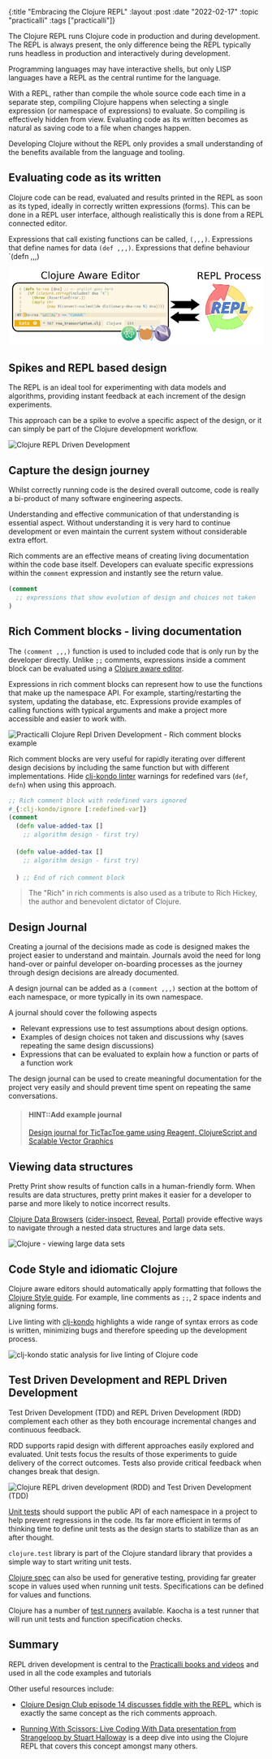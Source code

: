 {:title "Embracing the Clojure REPL"
:layout :post
:date "2022-02-17"
:topic "practicalli"
:tags  ["practicalli"]}


The Clojure REPL runs Clojure code in production and during development.  The REPL is always present, the only difference being the REPL typically runs headless in production and interactively during development.

Programming languages may have interactive shells, but only LISP languages have a REPL as the central runtime for the language.

With a REPL, rather than compile the whole source code each time in a separate step, compiling Clojure happens when selecting a single expression (or namespace of expressions) to evaluate.  So compiling is effectively hidden from view.  Evaluating code as its written becomes as natural as saving code to a file when changes happen.

Developing Clojure without the REPL only provides a small understanding of the benefits available from the language and tooling.

<!-- more -->

## Evaluating code as its written

Clojure code can be read, evaluated and results printed in the REPL as soon as its typed, ideally in correctly written expressions (forms).  This can be done in a REPL user interface, although realistically this is done from a REPL connected editor.

Expressions that call existing functions can be called, `(,,,)`.  Expressions that define names for data `(def ,,,)`.  Expressions that define behaviour `(defn ,,,)

![Clojure REPL - evaluate code as its typed](https://raw.githubusercontent.com/jr0cket/developer-guides/master/clojure/clojure-repl-driven-development-clojure-aware-editor.png)

## Spikes and REPL based design

The REPL is an ideal tool for experimenting with data models and algorithms, providing instant feedback at each increment of the design experiments.

This approach can be a spike to evolve a specific aspect of the design, or it can simply be part of the Clojure development workflow.

![Clojure REPL Driven Development](https://raw.githubusercontent.com/practicalli/graphic-design/live/clojure/clojure-repl-driven-development-lifecycle-concept.png)


## Capture the design journey

Whilst correctly running code is the desired overall outcome, code is really a bi-product of many software engineering aspects.

Understanding and effective communication of that understanding is essential aspect. Without understanding it is very hard to continue development or even maintain the current system without considerable extra effort.

Rich comments are an effective means of creating living documentation within the code base itself.  Developers can evaluate specific expressions within the `comment` expression and instantly see the return value.

```clojure
(comment
  ;; expressions that show evolution of design and choices not taken
)
```


## Rich Comment blocks - living documentation

The `(comment ,,,)` function is used to included code that is only run by the developer directly.  Unlike `;;` comments, expressions inside a comment block can be evaluated using a [Clojure aware editor](/clojure-editors/).

Expressions in rich comment blocks can represent how to use the functions that make up the namespace API.  For example, starting/restarting the system, updating the database, etc.  Expressions provide examples of calling functions with typical arguments and make a project more accessible and easier to work with.

![Practicalli Clojure Repl Driven Development - Rich comment blocks example](/images/practicalli-clojure-repl-driven-development-rich-comment-blocks.png)

Rich comment blocks are very useful for rapidly iterating over different design decisions by including the same function but with different implementations.  Hide [clj-kondo linter](/clojure-cli/install/install-clojure.html#clj-kondo-static-analyser--linter) warnings for redefined vars (`def`, `defn`) when using this approach.

```clojure
;; Rich comment block with redefined vars ignored
#_{:clj-kondo/ignore [:redefined-var]}
(comment
  (defn value-added-tax []
    ;; algorithm design - first try)

  (defn value-added-tax []
    ;; algorithm design - first try)

  ) ;; End of rich comment block
```

> The "Rich" in rich comments is also used as a tribute to Rich Hickey, the author and benevolent dictator of Clojure.


## Design Journal

Creating a journal of the decisions made as code is designed makes the project easier to understand and maintain.  Journals avoid the need for long hand-over or painful developer on-boarding processes as the journey through design decisions are already documented.

A design journal can be added as a `(comment ,,,)` section at the bottom of each namespace, or more typically in its own namespace.

A journal should cover the following aspects

* Relevant expressions use to test assumptions about design options.
* Examples of design choices not taken and discussions why (saves repeating the same design discussions)
* Expressions that can be evaluated to explain how a function or parts of a function work

The design journal can be used to create meaningful documentation for the project very easily and should prevent time spent on repeating the same conversations.

> #### HINT::Add example journal
> [Design journal for TicTacToe game using Reagent, ClojureScript and Scalable Vector Graphics](https://github.com/jr0cket/tictactoe-reagent/blob/master/src/tictactoe_reagent/core.cljs#L124)


## Viewing data structures
Pretty Print show results of function calls in a human-friendly form. When results are data structures, pretty print makes it easier for a developer to parse and more likely to notice incorrect results.

[Clojure Data Browsers](/clojure-cli/data-browsers/reveal.md) ([cider-inspect](/clojure-cli/data-browsers/clojure-inspector.md), [Reveal](/clojure-cli/data-browsers/reveal.md), [Portal](/clojure-cli/data-browsers/portal.md)) provide effective ways to navigate through a nested data structures and large data sets.

![Clojure - viewing large data sets](/images/spacemacs-clojure-inspect-java-lang-persistent-vector.png)


## Code Style and idiomatic Clojure
Clojure aware editors should automatically apply formatting that follows the [Clojure Style guide](https://github.com/bbatsov/clojure-style-guide).  For example, line comments as `;;`, 2 space indents and aligning forms.

Live linting with [clj-kondo](https://github.com/borkdude/clj-kondo) highlights a wide range of syntax errors as code is written, minimizing bugs and therefore speeding up the development process.

![clj-kondo static analysis for live linting of Clojure code](/images/spacemacs-clojure-linting-code-marks-and-flycheck-list-errors.png)


## Test Driven Development and REPL Driven Development
Test Driven Development (TDD) and REPL Driven Development (RDD) complement each other as they both encourage incremental changes and continuous feedback.

RDD supports rapid design with different approaches easily explored and evaluated. Unit tests focus the results of those experiments to guide delivery of the correct outcomes. Tests also provide critical feedback when changes break that design.

![Clojure REPL driven development (RDD) and Test Driven Development (TDD)](https://raw.githubusercontent.com/practicalli/graphic-design/live/repl-tdd-flow.png)

[Unit tests](/testing/unit-testing/) should support the public API of each namespace in a project to help prevent regressions in the code.  Its far more efficient in terms of thinking time to define unit tests as the design starts to stabilize than as an after thought.

`clojure.test` library is part of the Clojure standard library that provides a simple way to start writing unit tests.

[Clojure spec](/clojure-spec/) can also be used for generative testing, providing far greater scope in values used when running unit tests.  Specifications can be defined for values and functions.

Clojure has a number of [test runners](/testing/test-runners/) available.  Kaocha is a test runner that will run unit tests and function specification checks.






## Summary

REPL driven development is central to the [Practicalli books and videos](https://practical.li/) and used in all the code examples and tutorials

Other useful resources include:

* [Clojure Design Club episode 14 discusses fiddle with the REPL](https://clojuredesign.club/episode/014-fiddle-with-the-repl/), which is exactly the same concept as the rich comments approach.

* [Running With Scissors: Live Coding With Data presentation from Strangeloop by Stuart Halloway](https://youtu.be/Qx0-pViyIDU) is a deep dive into using the Clojure REPL that covers this concept amongst many others.
